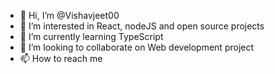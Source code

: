 - 👋 Hi, I’m @Vishavjeet00
- 👀 I’m interested in React, nodeJS and open source projects
- 🌱 I’m currently learning TypeScript
- 💞️ I’m looking to collaborate on Web development project
- 📫 How to reach me 

<!---
Vishavjeet00/Vishavjeet00 is a ✨ special ✨ repository because its `README.md` (this file) appears on your GitHub profile.
You can click the Preview link to take a look at your changes.
--->
